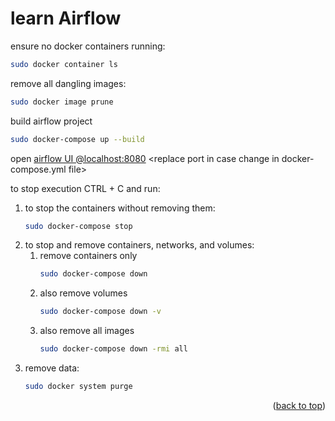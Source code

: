 <a id="readme-top"></a>
# learn Airflow 
ensure no docker containers running:
```bash
sudo docker container ls
```
remove all dangling images:
```bash
sudo docker image prune
```

build airflow project
```bash
sudo docker-compose up --build
```
open [airflow UI @localhost:8080](http://localhost:8080) \<replace port in case change in docker-compose.yml file>

to stop execution CTRL + C and run:
1. to stop the containers without removing them:
    ```bash
    sudo docker-compose stop
    ```
2. to stop and remove containers, networks, and volumes:
    1. remove containers only
        ```bash
        sudo docker-compose down
        ```
    2. also remove volumes
        ```bash
        sudo docker-compose down -v
        ```
    3. also remove all images
        ```bash
        sudo docker-compose down -rmi all
        ```
3. remove data:
    ```bash
    sudo docker system purge
    ```

<p align="right">(<a href="#readme-top">back to top</a>)</p>